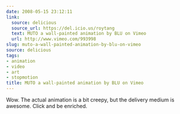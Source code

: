 ```yaml
---
date: 2008-05-15 23:12:11
link:
  source: delicious
  source_url: https://del.icio.us/roytang
  text: MUTO a wall-painted animation by BLU on Vimeo
  url: http://www.vimeo.com/993998
slug: muto-a-wall-painted-animation-by-blu-on-vimeo
source: delicious
tags:
- animation
- video
- art
- stopmotion
title: MUTO a wall-painted animation by BLU on Vimeo
---
```


Wow. The actual animation is a bit creepy, but the delivery medium is awesome. Click and be enriched.